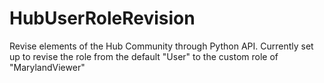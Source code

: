 # HubUserRoleRevision
Revise elements of the Hub Community through Python API. 
Currently set up to revise the role from the default "User" to the custom role of "MarylandViewer"